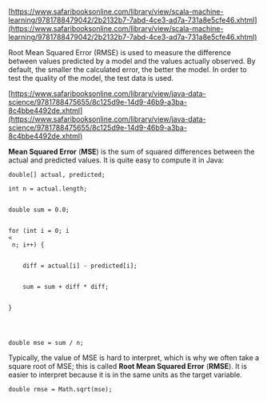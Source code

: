 [https://www.safaribooksonline.com/library/view/scala-machine-learning/9781788479042/2b2132b7-7abd-4ce3-ad7a-731a8e5cfe46.xhtml](https://www.safaribooksonline.com/library/view/scala-machine-learning/9781788479042/2b2132b7-7abd-4ce3-ad7a-731a8e5cfe46.xhtml)

Root Mean Squared Error \(RMSE\) is used to measure the difference between values predicted by a model and the values actually observed. By default, the smaller the calculated error, the better the model. In order to test the quality of the model, the test data is used.

[https://www.safaribooksonline.com/library/view/java-data-science/9781788475655/8c125d9e-14d9-46b9-a3ba-8c4bbe4492de.xhtml](https://www.safaribooksonline.com/library/view/java-data-science/9781788475655/8c125d9e-14d9-46b9-a3ba-8c4bbe4492de.xhtml)

**Mean Squared Error** \(**MSE**\) is the sum of squared differences between the actual and predicted values. It is quite easy to compute it in Java:

```
double[] actual, predicted;
```

```
int n = actual.length; 


double sum = 0.0; 


for (int i = 0; i 
<
 n; i++) { 


    diff = actual[i] - predicted[i]; 


    sum = sum + diff * diff; 


} 




double mse = sum / n;
```

Typically, the value of MSE is hard to interpret, which is why we often take a square root of MSE; this is called **Root Mean Squared Error** \(**RMSE**\). It is easier to interpret because it is in the same units as the target variable.

```
double rmse = Math.sqrt(mse);
```

```

```



